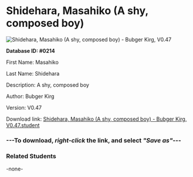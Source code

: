 # Shidehara, Masahiko (A shy, composed boy)

<img src="Files/Shidehara, Masahiko (A shy, composed boy).png" title="Shidehara, Masahiko (A shy, composed boy) - Bubger Kirg, V0.47">

**Database ID: #0214**

First Name: Masahiko

Last Name: Shidehara

Description: A shy, composed boy

Author: Bubger Kirg

Version: V0.47

Download link: <a href="https://raw.githubusercontent.com/Arbiter1223/Daigaku-Gurashi-Custom-Students/master/Files/Student Files/Shidehara%2C%20Masahiko%20(A%20shy%2C%20composed%20boy)%20-%20Bubger%20Kirg%2C%20V0.47.student">Shidehara, Masahiko (A shy, composed boy) - Bubger Kirg, V0.47.student</a>

### ---**To download, _right-click_ the link, and select _"Save as"_**---

### Related Students

-none-
